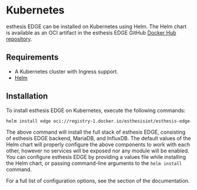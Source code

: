 # Kubernetes

esthesis EDGE can be installed on Kubernetes using Helm. The Helm chart is available as an OCI artifact in the 
esthesis EDGE GitHub [Docker Hub repository](https://hub.docker.com/repository/docker/esthesisiot/esthesis-edge-helm/general).

## Requirements
- A Kubernetes cluster with Ingress support.
- [Helm](https://helm.sh)

## Installation
To install esthesis EDGE on Kubernetes, execute the following commands:

```Bash
helm install edge oci://registry-1.docker.io/esthesisiot/esthesis-edge-helm --version {version}
```

The above command will install the full stack of esthesis EDGE, consisting of esthesis EDGE backend, MariaDB, 
and InfluxDB. The default values of the Helm chart will properly configure the above components to work with each other,
however no services will be exposed nor any module will be enabled. You can configure esthesis EDGE by providing a
values file while installing the Helm chart, or passing command-line arguments to the `helm install` command. 

For a full list of configuration options, see the [](Configuration.md) section of the documentation.